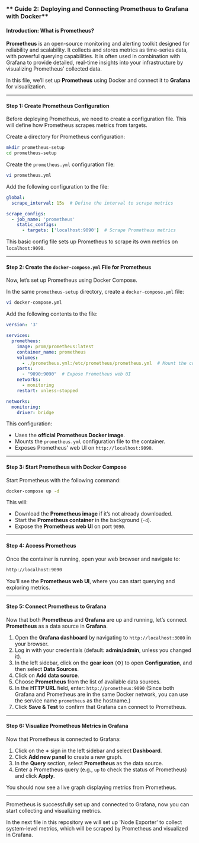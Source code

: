 ### ** Guide 2: Deploying and Connecting Prometheus to Grafana with Docker**

#### **Introduction: What is Prometheus?**

**Prometheus** is an open-source monitoring and alerting toolkit designed for reliability and scalability. It collects and stores metrics as time-series data, with powerful querying capabilities. It is often used in combination with Grafana to provide detailed, real-time insights into your infrastructure by visualizing Prometheus’ collected data.

In this file, we’ll set up **Prometheus** using Docker and connect it to **Grafana** for visualization.

---

#### **Step 1: Create Prometheus Configuration**

Before deploying Prometheus, we need to create a configuration file. This will define how Prometheus scrapes metrics from targets.

Create a directory for Prometheus configuration:
```bash
mkdir prometheus-setup
cd prometheus-setup
```

Create the `prometheus.yml` configuration file:
```bash
vi prometheus.yml
```

Add the following configuration to the file:
```yaml
global:
  scrape_interval: 15s  # Define the interval to scrape metrics

scrape_configs:
  - job_name: 'prometheus'
    static_configs:
      - targets: ['localhost:9090']  # Scrape Prometheus metrics
```

This basic config file sets up Prometheus to scrape its own metrics on `localhost:9090`.

---

#### **Step 2: Create the `docker-compose.yml` File for Prometheus**

Now, let’s set up Prometheus using Docker Compose.

In the same `prometheus-setup` directory, create a `docker-compose.yml` file:
```bash
vi docker-compose.yml
```

Add the following contents to the file:
```yaml
version: '3'

services:
  prometheus:
    image: prom/prometheus:latest
    container_name: prometheus
    volumes:
      - ./prometheus.yml:/etc/prometheus/prometheus.yml  # Mount the config file
    ports:
      - "9090:9090"  # Expose Prometheus web UI
    networks:
      - monitoring
    restart: unless-stopped

networks:
  monitoring:
    driver: bridge
```

This configuration:

- Uses the **official Prometheus Docker image**.
- Mounts the `prometheus.yml` configuration file to the container.
- Exposes Prometheus' web UI on `http://localhost:9090`.

---
#### **Step 3: Start Prometheus with Docker Compose**

Start Prometheus with the following command:
```bash
docker-compose up -d
```

This will:

- Download the **Prometheus image** if it’s not already downloaded.
- Start the **Prometheus container** in the background (`-d`).
- Expose the **Prometheus web UI** on port `9090`.

---

#### **Step 4: Access Prometheus**

Once the container is running, open your web browser and navigate to:
```bash
http://localhost:9090
```

You’ll see the **Prometheus web UI**, where you can start querying and exploring metrics.

---

#### **Step 5: Connect Prometheus to Grafana**

Now that both **Prometheus** and **Grafana** are up and running, let’s connect **Prometheus** as a data source in **Grafana**.

1. Open the **Grafana dashboard** by navigating to `http://localhost:3000` in your browser.
2. Log in with your credentials (default: **admin/admin**, unless you changed it).
3. In the left sidebar, click on the **gear icon** (⚙️) to open **Configuration**, and then select **Data Sources**.
4. Click on **Add data source**.
5. Choose **Prometheus** from the list of available data sources.
6. In the **HTTP URL** field, enter: `http://prometheus:9090`
    (Since both Grafana and Prometheus are in the same Docker network, you can use the service name `prometheus` as the hostname.)
7. Click **Save & Test** to confirm that Grafana can connect to Prometheus.

---

#### **Step 6: Visualize Prometheus Metrics in Grafana**

Now that Prometheus is connected to Grafana:

1. Click on the **+** sign in the left sidebar and select **Dashboard**.
2. Click **Add new panel** to create a new graph.
3. In the **Query** section, select **Prometheus** as the data source.
4. Enter a Prometheus query (e.g., `up` to check the status of Prometheus) and click **Apply**.

You should now see a live graph displaying metrics from Prometheus.

---

Prometheus is successfully set up and connected to Grafana, now you can start collecting and visualizing metrics.

In the next file in this repository we will set up 'Node Exporter' to collect system-level metrics, which will be scraped by Prometheus and visualized in Grafana. 
